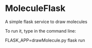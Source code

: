 # MoleculeFlask
A simple flask service to draw molecules

To run it, type in the command line:

FLASK_APP=drawMolecule.py flask run
